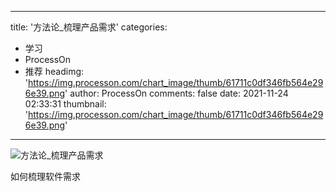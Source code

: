 
---
title: '方法论_梳理产品需求'
categories: 
 - 学习
 - ProcessOn
 - 推荐
headimg: 'https://img.processon.com/chart_image/thumb/61711c0df346fb564e296e39.png'
author: ProcessOn
comments: false
date: 2021-11-24 02:33:31
thumbnail: 'https://img.processon.com/chart_image/thumb/61711c0df346fb564e296e39.png'
---

<div>   
<img class="thumb" alt="方法论_梳理产品需求" src="https://img.processon.com/chart_image/thumb/61711c0df346fb564e296e39.png" referrerpolicy="no-referrer">
<p>如何梳理软件需求</p>  
</div>
            